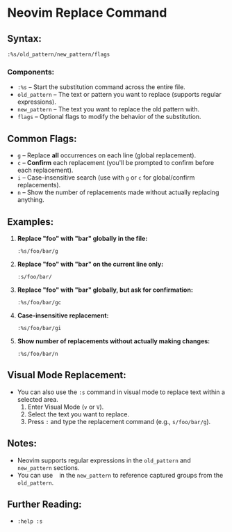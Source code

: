 
# Neovim Replace Command

## Syntax:
```
:%s/old_pattern/new_pattern/flags
```

### Components:
- `:%s` – Start the substitution command across the entire file.
- `old_pattern` – The text or pattern you want to replace (supports regular expressions).
- `new_pattern` – The text you want to replace the old pattern with.
- `flags` – Optional flags to modify the behavior of the substitution.

## Common Flags:
- `g` – Replace **all** occurrences on each line (global replacement).
- `c` – **Confirm** each replacement (you'll be prompted to confirm before each replacement).
- `i` – Case-insensitive search (use with `g` or `c` for global/confirm replacements).
- `n` – Show the number of replacements made without actually replacing anything.
  
## Examples:

1. **Replace "foo" with "bar" globally in the file:**
   ```
   :%s/foo/bar/g
   ```

2. **Replace "foo" with "bar" on the current line only:**
   ```
   :s/foo/bar/
   ```

3. **Replace "foo" with "bar" globally, but ask for confirmation:**
   ```
   :%s/foo/bar/gc
   ```

4. **Case-insensitive replacement:**
   ```
   :%s/foo/bar/gi
   ```

5. **Show number of replacements without actually making changes:**
   ```
   :%s/foo/bar/n
   ```

## Visual Mode Replacement:
- You can also use the `:s` command in visual mode to replace text within a selected area.
  1. Enter Visual Mode (`v` or `V`).
  2. Select the text you want to replace.
  3. Press `:` and type the replacement command (e.g., `s/foo/bar/g`).

## Notes:
- Neovim supports regular expressions in the `old_pattern` and `new_pattern` sections.
- You can use `
` in the `new_pattern` to reference captured groups from the `old_pattern`.

## Further Reading:
- `:help :s`
